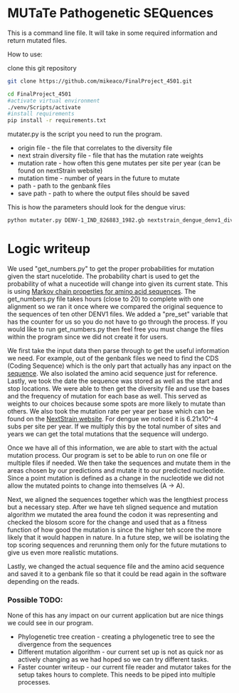 # MUTaTe Pathogenetic SEQuences

This is a command line file. It will take in some required information and return mutated files.

How to use:

clone this git repository
```bash
git clone https://github.com/mikeaco/FinalProject_4501.git

cd FinalProject_4501
#activate virtual environment
./venv/Scripts/activate
#install requirements
pip install -r requirements.txt
```
mutater.py is the script you need to run the program.
* origin file - the file that correlates to the diversity file
* next strain diversity file - file that has the mutation rate weights
* mutation rate - how often this gene mutates per site per year (can be found on nextStrain website)
* mutation time - number of years in the future to mutate
* path - path to the genbank files
* save path - path to where the output files should be saved

This is how the parameters should look for the dengue virus:
```bash
python mutater.py DENV-1_IND_826883_1982.gb nextstrain_dengue_denv1_diversity.tsv 0.000621 1 genbank_files output
```

# Logic writeup
We used "get_numbers.py" to get the proper probabilities for mutation given the start nucelotide. The probability chart
is used to get the probability of what a nuceotide will change into given its current state. This is
using [Markov chain properties for amino acid sequences](https://a-little-book-of-r-for-bioinformatics.readthedocs.io/en/latest/src/chapter10.html). The get_numbers.py file takes hours (close to 20) to complete with one alignment so we ran it once where
we compared the original sequence to the sequences of ten other DENV1 files. We added a "pre_set" variable that has the counter for us 
so you do not have to go through the process. If you would like to run get_numbers.py then feel free you must change the files within the program since we did not
create it for users.

We first take the input data then parse through to get the useful information we need. For example, out of the genbank files we need 
to find the CDS (Coding Sequence) which is the only part that actually has
any inpact on the [sequence](https://en.wikipedia.org/wiki/Coding_region). We also isolated the amino acid sequence just for reference. Lastly, we took the date the sequence was stored as well as the start and stop locations.
We were able to then get the diversity file and use the bases and the frequency of mutation for each base as well. This served as weights
to our choices because some spots are more likely to mutate than others. We also took the mutation rate per year per base which can be found on the [NextStrain website](https://nextstrain.org/dengue/denv1?l=clock). For dengue we noticed it is 6.21x10^-4 subs per site per year. If we multiply this by the total number of sites and years we can get
the total mutations that the sequence will undergo. 

Once we have all of this information, we are able to start with the actual mutation process. 
Our program is set to be able to run on one file or multiple files if needed. 
We then take the sequences and mutate them in the areas chosen by our predictions and mutate it to our predicted nucleotide.
Since a point mutation is defined as a change in the nucleotide we did not allow the mutated points to change 
into themselves (A -> A).

Next, we aligned the sequences together which was the lengthiest process but a necessary step. After we have teh sligned sequence and
mutation algorithm we mutated the area found the codon it was representing and checked the blosom score for the change
and used that as a fitness function of how good the mutation is since the higher teh score the more likely
that it would happen in nature. In a future step, we will be isolating the top scoring sequences and rerunning them only for the 
future mutations to give us even more realistic mutations. 

Lastly, we changed the actual sequence file and the amino acid sequence and saved it to a genbank file so that it could be read again in the software
depending on the reads. 

### Possible TODO:
None of this has any impact on our current application but are nice things we could see in our program.
* Phylogenetic tree creation - creating a phylogenetic tree to see the divergence from the sequences
* Different mutation algorithm - our current set up is not as quick nor as actively changing as we had hoped so we can try different tasks.
* Faster counter writeup - our current file reader and mutator takes for the setup takes hours to complete. This needs to be piped into multiple processes.
